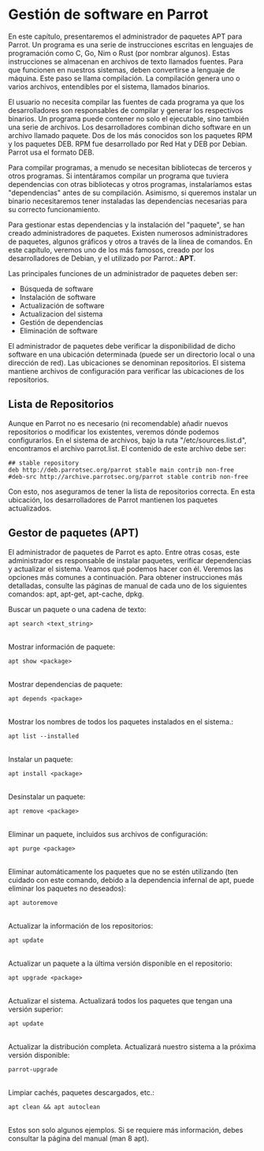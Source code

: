 # Gestión de software en Parrot #

En este capítulo, presentaremos el administrador de paquetes APT para Parrot. Un programa es una serie de instrucciones escritas en lenguajes de programación como C, Go, Nim o Rust (por nombrar algunos). Estas instrucciones se almacenan en archivos de texto llamados fuentes. Para que funcionen en nuestros sistemas, deben convertirse a lenguaje de máquina. Este paso se llama compilación. La compilación genera uno o varios archivos, entendibles por el sistema, llamados binarios.

El usuario no necesita compilar las fuentes de cada programa ya que los desarrolladores son responsables de compilar y generar los respectivos binarios. Un programa puede contener no solo el ejecutable, sino también una serie de archivos. Los desarrolladores combinan dicho software en un archivo llamado paquete. Dos de los más conocidos son los paquetes RPM y los paquetes DEB. RPM fue desarrollado por Red Hat y DEB por Debian. Parrot usa el formato DEB.

Para compilar programas, a menudo se necesitan bibliotecas de terceros y otros programas. Si intentáramos compilar un programa que tuviera dependencias con otras bibliotecas y otros programas, instalaríamos estas "dependencias" antes de su compilación. Asimismo, si queremos instalar un binario necesitaremos tener instaladas las dependencias necesarias para su correcto funcionamiento.

Para gestionar estas dependencias y la instalación del "paquete", se han creado administradores de paquetes. Existen numerosos administradores de paquetes, algunos gráficos y otros a través de la línea de comandos. En este capítulo, veremos uno de los más famosos, creado por los desarrolladores de Debian, y el utilizado por Parrot.: **APT**.

Las principales funciones de un administrador de paquetes deben ser:

- Búsqueda de software
- Instalación de software
- Actualización de software
- Actualizacion del sistema
- Gestión de dependencias
- Eliminación de software

El administrador de paquetes debe verificar la disponibilidad de dicho software en una ubicación determinada (puede ser un directorio local o una dirección de red). Las ubicaciones se denominan repositorios. El sistema mantiene archivos de configuración para verificar las ubicaciones de los repositorios.

## Lista de Repositorios ##

Aunque en Parrot no es necesario (ni recomendable) añadir nuevos repositorios o modificar los existentes, veremos dónde podemos configurarlos. En el sistema de archivos, bajo la ruta "/etc/sources.list.d", encontramos el archivo parrot.list. El contenido de este archivo debe ser:

	## stable repository
	deb http://deb.parrotsec.org/parrot stable main contrib non-free
	#deb-src http://archive.parrotsec.org/parrot stable contrib non-free

Con esto, nos aseguramos de tener la lista de repositorios correcta. En esta ubicación, los desarrolladores de Parrot mantienen los paquetes actualizados.

## Gestor de paquetes (APT) ##

El administrador de paquetes de Parrot es apto. Entre otras cosas, este administrador es responsable de instalar paquetes, verificar dependencias y actualizar el sistema. Veamos qué podemos hacer con él. Veremos las opciones más comunes a continuación. Para obtener instrucciones más detalladas, consulte las páginas de manual de cada uno de los siguientes comandos: apt, apt-get, apt-cache, dpkg.

Buscar un paquete o una cadena de texto:

    apt search <text_string>

\
Mostrar información de paquete:

    apt show <package>

\
Mostrar dependencias de paquete:

    apt depends <package>

\
Mostrar los nombres de todos los paquetes instalados en el sistema.:

    apt list --installed
	
\
Instalar un paquete:

    apt install <package>

\
Desinstalar un paquete:

    apt remove <package>

\
Eliminar un paquete, incluidos sus archivos de configuración:

    apt purge <package>

\
Eliminar automáticamente los paquetes que no se estén utilizando (ten cuidado con este comando, debido a la dependencia infernal de apt, puede eliminar los paquetes no deseados): 

    apt autoremove

\
Actualizar la información de los repositorios:

    apt update

\
Actualizar un paquete a la última versión disponible en el repositorio:

    apt upgrade <package>
	
\
Actualizar el sistema. Actualizará todos los paquetes que tengan una versión superior:

    apt update

\
Actualizar la distribución completa. Actualizará nuestro sistema a la próxima versión disponible:

    parrot-upgrade

\
Limpiar cachés, paquetes descargados, etc.:

    apt clean && apt autoclean

\
Estos son solo algunos ejemplos. Si se requiere más información, debes consultar la página del manual (man 8 apt).
